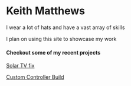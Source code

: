 # Keith Matthews

I wear a lot of hats and have a vast array of skills

I plan on using this site to showcase my work

#### Checkout some of my recent projects

[Solar TV fix](/pages/solartv.md)

[Custom Controller Build](/pages/controller.md)
